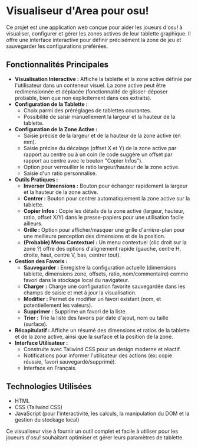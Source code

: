 # Visualiseur d'Area pour osu!

Ce projet est une application web conçue pour aider les joueurs d'osu! à visualiser, configurer et gérer les zones actives de leur tablette graphique. Il offre une interface interactive pour définir précisément la zone de jeu et sauvegarder les configurations préférées.

## Fonctionnalités Principales

*   **Visualisation Interactive :** Affiche la tablette et la zone active définie par l'utilisateur dans un conteneur visuel. La zone active peut être redimensionnée et déplacée (fonctionnalité de glisser-déposer probable, bien que non explicitement dans ces extraits).
*   **Configuration de la Tablette :**
    *   Choix parmi des préréglages de tablettes courantes.
    *   Possibilité de saisir manuellement la largeur et la hauteur de la tablette.
*   **Configuration de la Zone Active :**
    *   Saisie précise de la largeur et de la hauteur de la zone active (en mm).
    *   Saisie précise du décalage (offset X et Y) de la zone active par rapport au centre ou à un coin (le code suggère un offset par rapport au centre avec le bouton "Copier Infos").
    *   Option pour verrouiller le ratio largeur/hauteur de la zone active.
    *   Saisie d'un ratio personnalisé.
*   **Outils Pratiques :**
    *   **Inverser Dimensions :** Bouton pour échanger rapidement la largeur et la hauteur de la zone active.
    *   **Centrer :** Bouton pour centrer automatiquement la zone active sur la tablette.
    *   **Copier Infos :** Copie les détails de la zone active (largeur, hauteur, ratio, offset X/Y) dans le presse-papiers pour une utilisation facile ailleurs.
    *   **Grille :** Option pour afficher/masquer une grille d'arrière-plan pour une meilleure perception des dimensions et de la position.
    *   **(Probable) Menu Contextuel :** Un menu contextuel (clic droit sur la zone ?) offre des options d'alignement rapide (gauche, centre H, droite, haut, centre V, bas, centrer tout).
*   **Gestion des Favoris :**
    *   **Sauvegarder :** Enregistre la configuration actuelle (dimensions tablette, dimensions zone, offsets, ratio, nom/commentaire) comme favori dans le stockage local du navigateur.
    *   **Charger :** Charge une configuration favorite sauvegardée dans les champs de saisie et met à jour la visualisation.
    *   **Modifier :** Permet de modifier un favori existant (nom, et potentiellement les valeurs).
    *   **Supprimer :** Supprime un favori de la liste.
    *   **Trier :** Trie la liste des favoris par date d'ajout, nom ou taille (surface).
*   **Récapitulatif :** Affiche un résumé des dimensions et ratios de la tablette et de la zone active, ainsi que la surface et la position de la zone.
*   **Interface Utilisateur :**
    *   Construite avec Tailwind CSS pour un design moderne et réactif.
    *   Notifications pour informer l'utilisateur des actions (ex: copie réussie, favori sauvegardé/supprimé).
    *   Interface en Français.

## Technologies Utilisées

*   HTML
*   CSS (Tailwind CSS)
*   JavaScript (pour l'interactivité, les calculs, la manipulation du DOM et la gestion du stockage local)

Ce visualiseur vise à fournir un outil complet et facile à utiliser pour les joueurs d'osu! souhaitant optimiser et gérer leurs paramètres de tablette.

